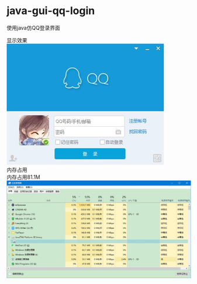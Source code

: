 # java-gui-qq-login
使用java仿QQ登录界面

显示效果  
![](readme_files/1.jpg)  
内存占用  
内存占用81.1M  
![](readme_files/2.jpg)  